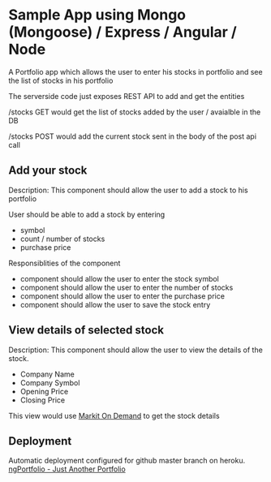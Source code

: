 <h1>Sample App using Mongo (Mongoose) / Express / Angular / Node</h1>

A Portfolio app which allows the user to enter his stocks in portfolio and see the list of stocks in his portfolio

The serverside code just exposes REST API to add and get the entities

/stocks GET
would get the list of stocks added by the user / avaialble in the DB

/stocks POST
would add the current stock sent in the body of the post api call

<h2>Add your stock</h2>

Description:
This component should allow the user to add a stock to his portfolio


User should be able to add a stock by entering
<ul>
    <li>symbol</li>
    <li>count / number of stocks</li>
    <li>purchase price</li>
</ul>
Responsiblities of the component
<ul>
<li>component should allow the user to enter the stock symbol</li>
<li>component should allow the user to enter the number of stocks</li>
<li>component should allow the user to enter the purchase price</li>
<li>component should allow the user to save the stock entry</li>
</ul>

<h2>View details of selected stock</h2>
Description:
This component should allow the user to view the details of the stock.
<ul>
    <li>Company Name</li>
    <li>Company Symbol</li>
    <li>Opening Price</li>
    <li>Closing Price</li>
</ul>

This view would use <a href="http://dev.markitondemand.com/">Markit On Demand</a> to get the stock details

<h2>Deployment</h2>
Automatic deployment configured for github master branch on heroku. 
<a href="http://justanotherportfolio.heroku.com" target="_blank">ngPortfolio - Just Another Portfolio</a>





